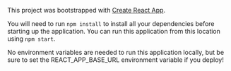 This project was bootstrapped with [Create React App](https://github.com/facebook/create-react-app).

You will need to run `npm install` to install all your dependencies before starting up the application. You can run this application from this location using `npm start`.

No environment variables are needed to run this application locally, but be sure to set the REACT_APP_BASE_URL environment variable if you deploy!
